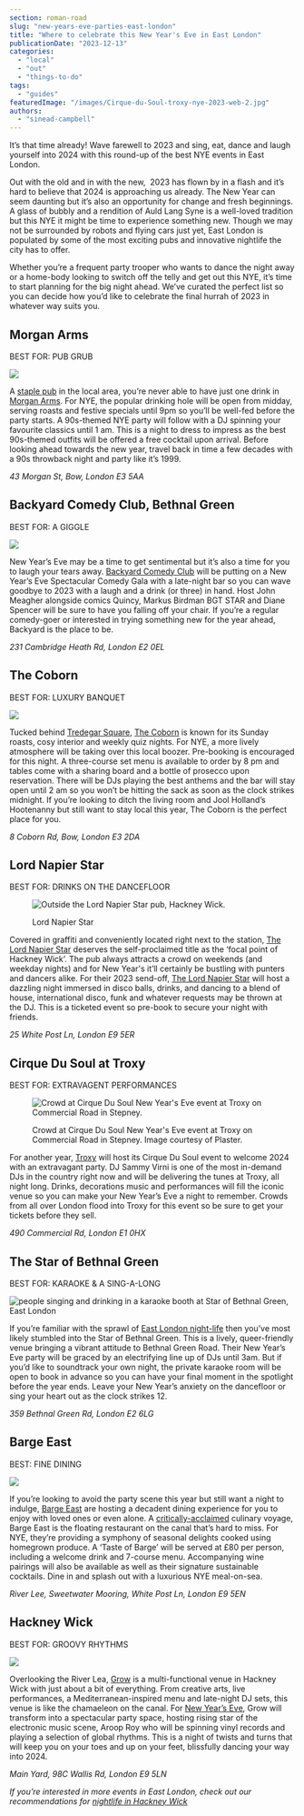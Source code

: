 ```yaml
---
section: roman-road
slug: "new-years-eve-parties-east-london"
title: "Where to celebrate this New Year's Eve in East London"
publicationDate: "2023-12-13"
categories: 
  - "local"
  - "out"
  - "things-to-do"
tags: 
  - "guides"
featuredImage: "/images/Cirque-du-Soul-troxy-nye-2023-web-2.jpg"
authors: 
  - "sinead-campbell"
---
```


It’s that time already! Wave farewell to 2023 and sing, eat, dance and laugh yourself into 2024 with this round-up of the best NYE events in East London. 

Out with the old and in with the new,  2023 has flown by in a flash and it’s hard to believe that 2024 is approaching us already. The New Year can seem daunting but it’s also an opportunity for change and fresh beginnings. A glass of bubbly and a rendition of Auld Lang Syne is a well-loved tradition but this NYE it might be time to experience something new. Though we may not be surrounded by robots and flying cars just yet, East London is populated by some of the most exciting pubs and innovative nightlife the city has to offer.  

Whether you’re a frequent party trooper who wants to dance the night away or a home-body looking to switch off the telly and get out this NYE, it’s time to start planning for the big night ahead. We’ve curated the perfect list so you can decide how you’d like to celebrate the final hurrah of 2023 in whatever way suits you.

## Morgan Arms

BEST FOR: PUB GRUB

![](/images/the-morgan-arms-NYE-2023-web-3-1024x682.jpg)

A [staple pub](https://romanroadlondon.com/?p=19940) in the local area, you’re never able to have just one drink in [Mo](https://www.morganarmsbow.com/events)[rgan Arms](https://www.morganarmsbow.com/events). For NYE, the popular drinking hole will be open from midday, serving roasts and festive specials until 9pm so you’ll be well-fed before the party starts. A 90s-themed NYE party will follow with a DJ spinning your favourite classics until 1 am. This is a night to dress to impress as the best 90s-themed outfits will be offered a free cocktail upon arrival. Before looking ahead towards the new year, travel back in time a few decades with a 90s throwback night and party like it’s 1999.

_43 Morgan St, Bow, London E3 5AA_

## Backyard Comedy Club, Bethnal Green

BEST FOR: A GIGGLE

![](/images/Backyard-Comedy-Club-nye-2023-web-3-1024x683.jpg)

New Year’s Eve may be a time to get sentimental but it’s also a time for you to laugh your tears away. [Backyard Comedy Club](https://backyardcomedyclub.co.uk/event/new-years-eve-spectacular-comedy-gala-disco-party/) will be putting on a New Year’s Eve Spectacular Comedy Gala with a late-night bar so you can wave goodbye to 2023 with a laugh and a drink (or three) in hand. Host John Meagher alongside comics Quincy, Markus Birdman BGT STAR and Diane Spencer will be sure to have you falling off your chair. If you’re a regular comedy-goer or interested in trying something new for the year ahead, Backyard is the place to be. 

_231 Cambridge Heath Rd, London E2 0EL_

## The Coborn

BEST FOR: LUXURY BANQUET

![](/images/The-Coborn-high-resolution-web-3-1024x683.jpg)

Tucked behind [Tredegar Square](https://romanroadlondon.com/?p=41018), [The Coborn](https://www.thecoborn.co.uk/) is known for its Sunday roasts, cosy interior and weekly quiz nights. For NYE, a more lively atmosphere will be taking over this local boozer. Pre-booking is encouraged for this night. A three-course set menu is available to order by 8 pm and tables come with a sharing board and a bottle of prosecco upon reservation. There will be DJs playing the best anthems and the bar will stay open until 2 am so you won’t be hitting the sack as soon as the clock strikes midnight. If you’re looking to ditch the living room and Jool Holland’s Hootenanny but still want to stay local this year, The Coborn is the perfect place for you. 

_8 Coborn Rd, Bow, London E3 2DA_

## Lord Napier Star

BEST FOR: DRINKS ON THE DANCEFLOOR

<figure>

![Outside the Lord Napier Star pub, Hackney Wick.](/images/Outside-lord-napier-edited-1024x683.jpg)

<figcaption>

Lord Napier Star

</figcaption>

</figure>

Covered in graffiti and conveniently located right next to the station, [The Lord Napier Star](https://romanroadlondon.com/lord-napier-star-voted-best-rooftop-bar/) deserves the self-proclaimed title as the ‘focal point of Hackney Wick’. The pub always attracts a crowd on weekends (and weekday nights) and for New Year's it’ll certainly be bustling with punters and dancers alike. For their 2023 send-off, [The Lord Napier Star](https://lordnapierstar.co.uk/events/the-lord-napier-star-new-years-eve-bash-2/) will host a dazzling night immersed in disco balls, drinks, and dancing to a blend of house, international disco, funk and whatever requests may be thrown at the DJ. This is a ticketed event so pre-book to secure your night with friends.

_25 White Post Ln, London E9 5ER_

## Cirque Du Soul at Troxy

BEST FOR: EXTRAVAGENT PERFORMANCES

<figure>

![Crowd at Cirque Du Soul New Year's Eve event at Troxy on Commercial Road in Stepney.](/images/Cirque-du-Soul-crowd-1024x683.jpg)

<figcaption>

Crowd at Cirque Du Soul New Year's Eve event at Troxy on Commercial Road in Stepney. Image courtesy of Plaster.

</figcaption>

</figure>

For another year, [Troxy](https://troxy.co.uk/event/cirque-du-soul-new-years-eve/) will host its Cirque Du Soul event to welcome 2024 with an extravagant party. DJ Sammy Virni is one of the most in-demand DJs in the country right now and will be delivering the tunes at Troxy, all night long. Drinks, decorations music and performances will fill the iconic venue so you can make your New Year’s Eve a night to remember. Crowds from all over London flood into Troxy for this event so be sure to get your tickets before they sell. 

_490 Commercial Rd, London E1 0HX_

## The Star of Bethnal Green

BEST FOR: KARAOKE & A SING-A-LONG

![people singing and drinking in a karaoke booth at Star of Bethnal Green, East London](/images/star-bethnal-green-competition-1024x683.jpg)

If you’re familiar with the sprawl of [East London night-life](https://bethnalgreenlondon.co.uk/pubs-bethnal-green/) then you’ve most likely stumbled into the Star of Bethnal Green. This is a lively, queer-friendly venue bringing a vibrant attitude to Bethnal Green Road. Their New Year’s Eve party will be graced by an electrifying line up of DJs until 3am. But if you’d like to soundtrack your own night, the private karaoke room will be open to book in advance so you can have your final moment in the spotlight before the year ends. Leave your New Year’s anxiety on the dancefloor or sing your heart out as the clock strikes 12. 

_359 Bethnal Green Rd, London E2 6LG_

## Barge East

BEST: FINE DINING

![](/images/barge-east-nye-2023-web-3-1024x683.jpg)

If you’re looking to avoid the party scene this year but still want a night to indulge, [Barge East](https://www.bargeeast.com/whats-on) are hosting a decadent dining experience for you to enjoy with loved ones or even alone. A [critically-acclaimed](https://romanroadlondon.com/barge-east-tasting-menu-restaurant-review-hackney-wick/) culinary voyage, Barge East is the floating restaurant on the canal that’s hard to miss. For NYE, they’re providing a symphony of seasonal delights cooked using homegrown produce. A ‘Taste of Barge’ will be served at £80 per person, including a welcome drink and 7-course menu. Accompanying wine pairings will also be available as well as their signature sustainable cocktails. Dine in and splash out with a luxurious NYE meal-on-sea.

_River Lee, Sweetwater Mooring, White Post Ln, London E9 5EN_

## Hackney Wick

BEST FOR: GROOVY RHYTHMS

![](/images/NYE-hackney-wick-grow-2023-web-2-1024x682.jpg)

Overlooking the River Lea, [Grow](https://romanroadlondon.com/?p=41271) is a multi-functional venue in Hackney Wick with just about a bit of everything. From creative arts, live performances, a Mediterranean-inspired menu and late-night DJ sets, this venue is like the chamaeleon on the canal. For [New Year’s Eve](https://www.growhackney.co.uk/grow-hackneyblog/aroop-roy-happ-hour-nye), Grow will transform into a spectacular party space, hosting rising star of the electronic music scene, Aroop Roy who will be spinning vinyl records and playing a selection of global rhythms. This is a night of twists and turns that will keep you on your toes and up on your feet, blissfully dancing your way into 2024. 

_Main Yard, 98C Wallis Rd, London E9 5LN_

_If you’re interested in more events in East London, check out our recommendations for_ [_nightlife in Hackney Wick_](https://romanroadlondon.com/?p=26844)


